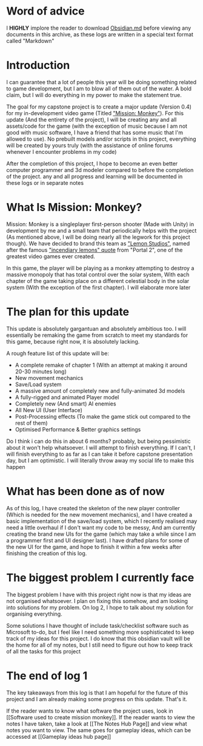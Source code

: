 
# Word of advice
I **HIGHLY** implore the reader to download [Obsidian.md](https://obsidian.md/download) before viewing any documents in this archive, as these logs are written in a special text format called "Markdown"
# Introduction

I can guarantee that a lot of people this year will be doing something related to game development, but I am to blow all of them out of the water. A bold claim, but I will do everything in my power to make the statement true. 

The goal for my capstone project is to create a major update (Version 0.4) for my in-development video game (Titled ["Mission: Monkey"](https://github.com/lemons-studios/mission-monkey)). For this update (And the entirety of the project), I will be creating any and all assets/code for the game (with the exception of music because I am not good with music software, I have a friend that has some music that I'm allowed to use). No prebuilt models and/or scripts in this project, everything will be created by yours truly (with the assistance of online forums whenever I encounter problems in my code)

After the completion of this project, I hope to become an even better computer programmer and 3d modeler compared to before the completion of the project. any and all progress and learning will be documented in these logs or in separate notes

# What Is Mission: Monkey?

Mission: Monkey is a singleplayer first-person shooter (Made with Unity) in development by me and a small team that periodically helps with the project (As mentioned above, I will be doing nearly all the legwork for this project though). We have decided to brand this team as ["Lemon Studios"](https://lemon-studios.ca), named after the famous ["incendiary lemons" quote](https://www.youtube.com/watch?v=Dt6iTwVIiMM) from "Portal 2", one of the greatest video games ever created. 

In this game, the player will be playing as a monkey attempting to destroy a massive monopoly that has total control over the solar system, With each chapter of the game taking place on a different celestial body in the solar system (With the exception of the first chapter). I will elaborate more later 
# The plan for this update

This update is absolutely gargantuan and absolutely ambitious too. I will essentially be remaking the game from scratch to meet my standards for this game, because right now, it is absolutely lacking. 

A rough feature list of this update will be:
- A complete remake of chapter 1 (With an attempt at making it around 20-30 minutes long)
- New movement mechanics
- Save/Load system
- A massive amount of completely new and fully-animated 3d models
- A fully-rigged and animated Player model
- Completely new (And smart) AI enemies 
- All New UI (User Interface)
- Post-Processing effects (To make the game stick out compared to the rest of them)
- Optimised Performance & Better graphics settings

Do I think i can do this in about 6 months? probably, but being pessimistic about it won't help whatsoever. I will attempt to finish everything. If I can't, I will finish everything to as far as I can take it before capstone presentation day, but I am optimistic. I will literally throw away my social life to make this happen

# What has been done as of now

As of this log, I have created the skeleton of the new player controller (Which is needed for the new movement mechanics), and I have created a basic implementation of the save/load system, which I recently realised may need a little overhaul if I don't want my code to be messy, And am currently creating the brand new UIs for the game (which may take a while since I am a programmer first and UI designer last). I have drafted plans for some of the new UI for the game, and hope to finish it within a few weeks after finishing the creation of this log.

# The biggest problem I currently face

The biggest problem I have with this project right now is that my ideas are not organised whatsoever. I plan on fixing this somehow, and am looking into solutions for my problem. On log 2, I hope to talk about my solution for organising everything.

Some solutions I have thought of include task/checklist software such as Microsoft to-do, but I feel like I need something more sophisticated to keep track of my ideas for this project. I do know that this obsidian vault will be the home for all of my notes, but I still need to figure out how to keep track of all the tasks for this project 
# The end of log 1

The key takeaways from this log is that I am hopeful for the future of this project and I am already making some progress on this update. That's it.

If the reader wants to know what software the project uses, look in [[Software used to create mission monkey]]. If the reader wants to view the notes I have taken, take a look at [[The Notes Hub Page]] and view what notes you want to view. The same goes for gameplay ideas, which can be accessed at [[Gameplay ideas hub page]]